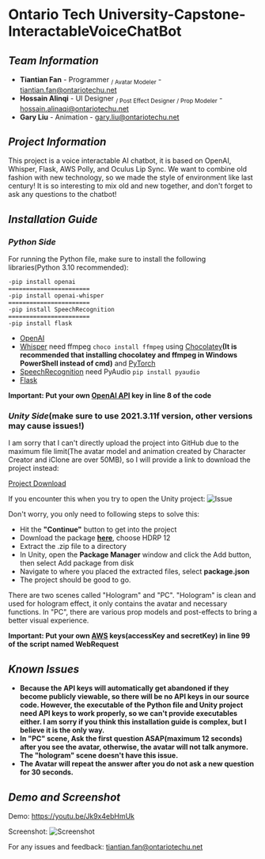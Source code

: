 # Ontario Tech University-Capstone-InteractableVoiceChatBot

## ***Team Information***
- **Tiantian Fan** - Programmer <sub>/ Avatar Modeler</sub> - tiantian.fan@ontariotechu.net
- **Hossain Alinqi** - UI Designer <sub>/ Post Effect Designer / Prop Modeler</sub> - hossain.alinaqi@ontariotechu.net
- **Gary Liu** - Animation - gary.liu@ontariotechu.net

## ***Project Information***
This project is a voice interactable AI chatbot, it is based on OpenAI, Whisper, Flask, AWS Polly, and Oculus Lip Sync. We want to combine old fashion with new technology, so we made the style of environment like last century! It is so interesting to mix old and new together, and don't forget to ask any questions to the chatbot!

## ***Installation Guide***
### ***Python Side***
For running the Python file, make sure to install the following libraries(Python 3.10 recommended):
```
-pip install openai
=======================
-pip install openai-whisper
=======================
-pip install SpeechRecognition
=======================
-pip install flask
```

- [OpenAI](https://github.com/openai/openai-python)
- [Whisper](https://github.com/openai/whisper)
need ffmpeg ```choco install ffmpeg``` using [Chocolatey](https://chocolatey.org/install)**(It is recommended that installing chocolatey and ffmpeg in Windows PowerShell instead of cmd)**
and [PyTorch](https://pytorch.org/get-started/locally/)
- [SpeechRecognition](https://github.com/Uberi/speech_recognition)
need PyAudio ```pip install pyaudio```
- [Flask](https://flask.palletsprojects.com/en/2.3.x/installation/)

**Important: Put your own [OpenAI API](https://openai.com/blog/openai-api) key in line 8 of the code**

### ***Unity Side***(make sure to use 2021.3.11f version, other versions may cause issues!)
I am sorry that I can't directly upload the project into GitHub due to the maximum file limit(The avatar model and animation created by Character Creator and iClone are over 50MB), so I will provide a link to download the project instead:

[Project Download](https://drive.google.com/file/d/1uYsbyf87-v0hFqGun_58hJD2LB9w36VB/view?usp=drive_link)

If you encounter this when you try to open the Unity project:
![Issue](https://github.com/TianTian-Fan/VoiceInteractableChatbot/assets/71342545/4c1f6a32-8d51-43cf-a597-6ea22d7b9404)

Don't worry, you only need to following steps to solve this:
- Hit the **"Continue"** button to get into the project
- Download the package **[here](https://www.reallusion.com/auto-setup/unity/download.html)**, choose HDRP 12
- Extract the .zip file to a directory
- In Unity, open the **Package Manager** window and click the Add button, then select Add package from disk
- Navigate to where you placed the extracted files, select **package.json**
- The project should be good to go.

There are two scenes called "Hologram" and "PC". "Hologram" is clean and used for hologram effect, it only contains the avatar and necessary functions. In "PC", there are various prop models and post-effects to bring a better visual experience.

**Important: Put your own [AWS](https://aws.amazon.com/console/) keys(accessKey and secretKey) in line 99 of the script named WebRequest**

## ***Known Issues***
- **Because the API keys will automatically get abandoned if they become publicly viewable, so there will be no API keys in our source code. However, the executable of the Python file and Unity project need API keys to work properly, so we can't provide executables either. I am sorry if you think this installation guide is complex, but I believe it is the only way.**
- **In "PC" scene, Ask the first question ASAP(maximum 12 seconds) after you see the avatar, otherwise, the avatar will not talk anymore. The "hologram" scene doesn't have this issue.**
- **The Avatar will repeat the answer after you do not ask a new question for 30 seconds.**

## ***Demo and Screenshot***
Demo: https://youtu.be/Jk9x4ebHmUk

Screenshot:
![Screenshot](https://github.com/TianTian-Fan/VoiceInteractableChatbot/assets/71342545/e2567f6d-4eca-4c8f-a1db-c29061aea513)

For any issues and feedback:
tiantian.fan@ontariotechu.net

